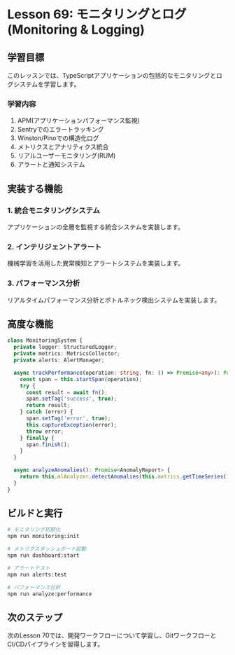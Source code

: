 # Lesson 69: モニタリングとログ (Monitoring & Logging)

## 学習目標
このレッスンでは、TypeScriptアプリケーションの包括的なモニタリングとログシステムを学習します。

### 学習内容
1. APM(アプリケーションパフォーマンス監視)
2. Sentryでのエラートラッキング
3. Winston/Pinoでの構造化ログ
4. メトリクスとアナリティクス統合
5. リアルユーザーモニタリング(RUM)
6. アラートと通知システム

## 実装する機能

### 1. 統合モニタリングシステム
アプリケーションの全層を監視する統合システムを実装します。

### 2. インテリジェントアラート
機械学習を活用した異常検知とアラートシステムを実装します。

### 3. パフォーマンス分析
リアルタイムパフォーマンス分析とボトルネック検出システムを実装します。

## 高度な機能

```typescript
class MonitoringSystem {
  private logger: StructuredLogger;
  private metrics: MetricsCollector;
  private alerts: AlertManager;

  async trackPerformance(operation: string, fn: () => Promise<any>): Promise<any> {
    const span = this.startSpan(operation);
    try {
      const result = await fn();
      span.setTag('success', true);
      return result;
    } catch (error) {
      span.setTag('error', true);
      this.captureException(error);
      throw error;
    } finally {
      span.finish();
    }
  }

  async analyzeAnomalies(): Promise<AnomalyReport> {
    return this.mlAnalyzer.detectAnomalies(this.metrics.getTimeSeries());
  }
}
```

## ビルドと実行

```bash
# モニタリング初期化
npm run monitoring:init

# メトリクスダッシュボード起動
npm run dashboard:start

# アラートテスト
npm run alerts:test

# パフォーマンス分析
npm run analyze:performance
```

## 次のステップ
次のLesson 70では、開発ワークフローについて学習し、GitワークフローとCI/CDパイプラインを習得します。